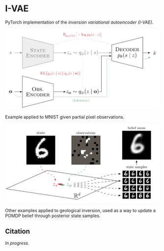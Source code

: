 # I-VAE

PyTorch implementation of the _inversion variational autoencoder (I-VAE)_.


<p align="center">
    <picture>
        <source media="(prefers-color-scheme: light)" srcset="./media/ivae-light.png">
        <source media="(prefers-color-scheme: dark)" srcset="./media/ivae-dark.png">
        <img src="./media/ivae-light.png">
    </picture>
</p>


Example applied to MNIST given partial pixel observations.

<p align="center">
    <picture>
        <source media="(prefers-color-scheme: light)" srcset="./media/mnist-light.png">
        <source media="(prefers-color-scheme: dark)" srcset="./media/mnist-dark.png">
        <img src="./media/mnist-light.png">
    </picture>
</p>
Other examples applied to geological inversion, used as a way to update a POMDP belief through posterior state samples.


## Citation
_In progress._
